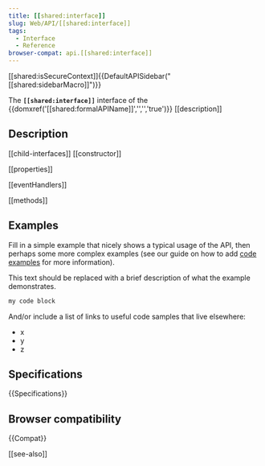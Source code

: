```yaml
---
title: [[shared:interface]]
slug: Web/API/[[shared:interface]]
tags:
  - Interface
  - Reference
browser-compat: api.[[shared:interface]]
---
```

[[shared:isSecureContext]]{{DefaultAPISidebar("[[shared:sidebarMacro]]")}}

The **`[[shared:interface]]`** interface of the {{domxref('[[shared:formalAPIName]]','','','true')}} [[description]]

## Description

[[child-interfaces]] [[constructor]]

[[properties]]

[[eventHandlers]]

[[methods]]

## Examples

Fill in a simple example that nicely shows a typical usage of the API, then perhaps some more complex examples (see our guide on how to add [code examples](/en-US/docs/MDN/Contribute/Structures/Code_examples) for more information).

This text should be replaced with a brief description of what the example demonstrates.

```js
my code block
```

And/or include a list of links to useful code samples that live elsewhere:

*   x
*   y
*   z

## Specifications

{{Specifications}}

## Browser compatibility

{{Compat}}

[[see-also]]